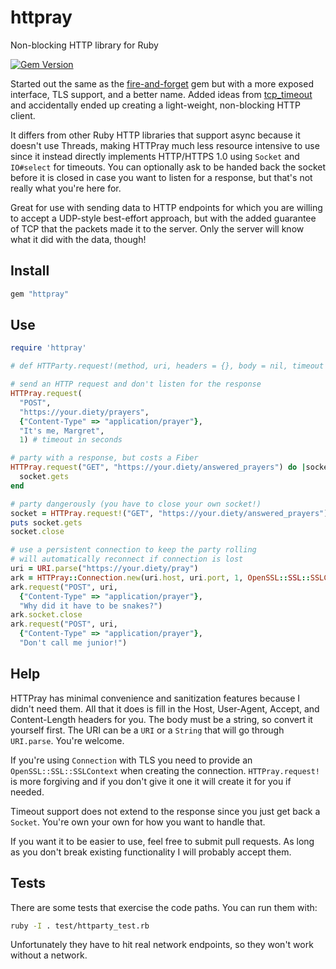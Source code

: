 # httpray
Non-blocking HTTP library for Ruby

[![Gem Version](https://badge.fury.io/rb/httpray.svg)](https://badge.fury.io/rb/httpray)

Started out the same as the [fire-and-forget](https://github.com/mattetti/fire-and-forget) gem but with a more exposed interface, TLS support, and a better name. Added ideas from [tcp_timeout](https://github.com/lann/tcp-timeout-ruby) and accidentally ended up creating a light-weight, non-blocking HTTP client.

It differs from other Ruby HTTP libraries that support async because it doesn't use Threads, making HTTPray much less resource intensive to use since it instead directly implements HTTP/HTTPS 1.0 using `Socket` and `IO#select` for timeouts. You can optionally ask to be handed back the socket before it is closed in case you want to listen for a response, but that's not really what you're here for.

Great for use with sending data to HTTP endpoints for which you are willing to accept a UDP-style best-effort approach, but with the added guarantee of TCP that the packets made it to the server. Only the server will know what it did with the data, though!

## Install

```ruby
gem "httpray"
```

## Use

```ruby
require 'httpray'

# def HTTParty.request!(method, uri, headers = {}, body = nil, timeout = 1, ssl_context = nil)

# send an HTTP request and don't listen for the response
HTTPray.request(
  "POST",
  "https://your.diety/prayers",
  {"Content-Type" => "application/prayer"},
  "It's me, Margret",
  1) # timeout in seconds

# party with a response, but costs a Fiber
HTTPray.request("GET", "https://your.diety/answered_prayers") do |socket|
  socket.gets
end

# party dangerously (you have to close your own socket!)
socket = HTTPray.request!("GET", "https://your.diety/answered_prayers")
puts socket.gets
socket.close

# use a persistent connection to keep the party rolling
# will automatically reconnect if connection is lost
uri = URI.parse("https://your.diety/pray")
ark = HTTPray::Connection.new(uri.host, uri.port, 1, OpenSSL::SSL::SSLContext.new)
ark.request("POST", uri, 
  {"Content-Type" => "application/prayer"},
  "Why did it have to be snakes?")
ark.socket.close
ark.request("POST", uri, 
  {"Content-Type" => "application/prayer"},
  "Don't call me junior!")

```

## Help

HTTPray has minimal convenience and sanitization features because I didn't need them. All that it does is fill in the Host, User-Agent, Accept, and Content-Length headers for you. The body must be a string, so convert it yourself first. The URI can be a `URI` or a `String` that will go through `URI.parse`. You're welcome.

If you're using `Connection` with TLS you need to provide an `OpenSSL::SSL::SSLContext` when creating the connection. `HTTPray.request!` is more forgiving and if you don't give it one it will create it for you if needed.

Timeout support does not extend to the response since you just get back a `Socket`. You're own your own for how you want to handle that.

If you want it to be easier to use, feel free to submit pull requests. As long as you don't break existing functionality I will probably accept them.

## Tests

There are some tests that exercise the code paths. You can run them with:

```bash
ruby -I . test/httparty_test.rb
```

Unfortunately they have to hit real network endpoints, so they won't work without a network.
